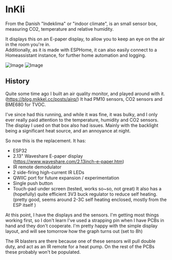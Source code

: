 # InKli

From the Danish "Indeklima" or "indoor climate", is an small sensor box, measuring CO2, temperature and relative humidity.

It displays this on an E-paper display, to allow you to keep an eye on the air in the room you're in.  
Additionally, as it is made with ESPHome, it can also easily connect to a Homeassistant instance, for further home automation and logging.

![Image](https://github.com/user-attachments/assets/8a406870-4cd5-410b-8cb9-5f982c64b4e7)
![Image](https://github.com/user-attachments/assets/2fabcd8c-5f1c-4234-9853-e2954723ad6b)


## History
Quite some time ago I built an air quality monitor, and played around with it. (https://blog.mikkel.cc/posts/airq/) It had PM10 sensors, CO2 sensors and BME680 for TVOC.

I've since had this running, and while it was fine, it was bulky, and I only ever really paid attention to the temperature, humidity and CO2 sensors.
The display I used on that box also had issues. Mainly with the backlight being a significant heat source, and an annoyance at night.

So now this is the replacement.
It has:
- ESP32
- 2.13" Waveshare E-paper display  (https://www.waveshare.com/2.13inch-e-paper.htm)
- IR remote demodulator
- 2 side-firing high-current IR LEDs 
- QWIIC port for future expansion / experimentation
- Single push button
- Touch-pad under screen (tested, works so~so, not great)
It also has a (hopefully) quite efficient 3V3 buck regulator to reduce self heating. (pretty good, seems around 2-3C self heating enclosed, mostly from the ESP itself )

At this point, I have the displays and the sensors. I'm getting most things working first, so I don't learn I've used a strapping pin when I have PCBs in hand and they don't cooperate.
I'm pretty happy with the simple display layout, and will see tomorrow how the graph turns out (set to 8h)

The IR blasters are there because one of these sensors will pull double duty, and act as an IR remote for a heat pump. 
On the rest of the PCBs these probably won't be populated.